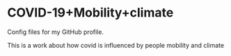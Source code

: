 # COVID-19+Mobility+climate
Config files for my GitHub profile.
<p>This is a work about how covid is influenced by people mobility and climate</p>

